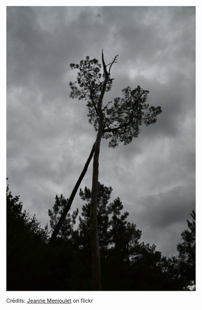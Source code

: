 ![Damien](/images/2022-12-08.jpg)

Crédits: [Jeanne Menjoulet](https://www.flickr.com/people/jmenj/) on flickr